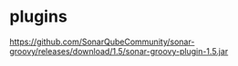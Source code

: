 # plugins
https://github.com/SonarQubeCommunity/sonar-groovy/releases/download/1.5/sonar-groovy-plugin-1.5.jar
